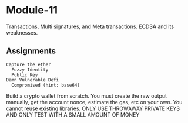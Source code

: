 # Module-11
Transactions, Multi signatures, and Meta transactions. ECDSA and its weaknesses.
  ## Assignments
    Capture the ether  
      Fuzzy Identity
      Public Key
    Damn Vulnerable Defi  
      Compromised (hint: base64)

Build a crypto wallet from scratch. You must create the raw output manually, get the account nonce, estimate the gas, etc on your own. You cannot reuse existing libraries. ONLY USE THROWAWAY PRIVATE KEYS AND ONLY TEST WITH A SMALL AMOUNT OF MONEY
